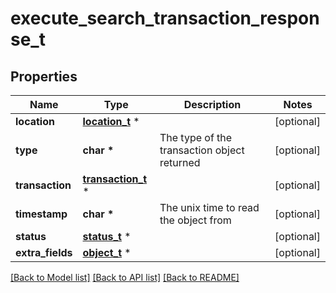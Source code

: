 # execute_search_transaction_response_t

## Properties
Name | Type | Description | Notes
------------ | ------------- | ------------- | -------------
**location** | [**location_t**](location.md) \* |  | [optional] 
**type** | **char \*** | The type of the transaction object returned | [optional] 
**transaction** | [**transaction_t**](transaction.md) \* |  | [optional] 
**timestamp** | **char \*** | The unix time to read the object from | [optional] 
**status** | [**status_t**](status.md) \* |  | [optional] 
**extra_fields** | [**object_t**](.md) \* |  | [optional] 

[[Back to Model list]](../README.md#documentation-for-models) [[Back to API list]](../README.md#documentation-for-api-endpoints) [[Back to README]](../README.md)


